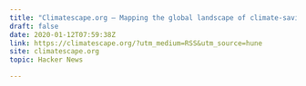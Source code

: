 ```yaml
---
title: "Climatescape.org – Mapping the global landscape of climate-saving organizations"
draft: false
date: 2020-01-12T07:59:38Z
link: https://climatescape.org/?utm_medium=RSS&utm_source=hune
site: climatescape.org
topic: Hacker News  

---
```

